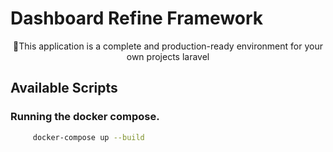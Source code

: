 # Dashboard Refine Framework

<p align="center">🚀This application is a complete and production-ready environment for your own projects laravel</p>


## Available Scripts

### Running the docker compose.

```bash
     docker-compose up --build 
```